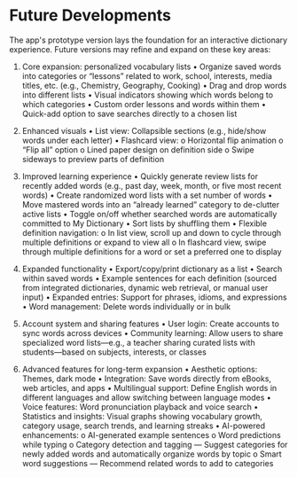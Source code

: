 # Future Developments

The app's prototype version lays the foundation for an interactive dictionary experience. Future versions may refine and expand on these key areas:

1. Core expansion: personalized vocabulary lists
  • Organize saved words into categories or “lessons” related to work, school, interests, media titles, etc. (e.g., Chemistry, Geography, Cooking)
  • Drag and drop words into different lists
  • Visual indicators showing which words belong to which categories
  • Custom order lessons and words within them
  • Quick-add option to save searches directly to a chosen list

2. Enhanced visuals
  • List view: Collapsible sections (e.g., hide/show words under each letter)
  • Flashcard view:
    o Horizontal flip animation
    o “Flip all” option
    o Lined paper design on definition side
    o Swipe sideways to preview parts of definition

3. Improved learning experience
  • Quickly generate review lists for recently added words (e.g., past day, week, month, or five most recent words)
  • Create randomized word lists with a set number of words
  • Move mastered words into an “already learned” category to de-clutter active lists
  • Toggle on/off whether searched words are automatically committed to My Dictionary
  • Sort lists by shuffling them
  • Flexible definition navigation:
    o In list view, scroll up and down to cycle through multiple definitions or expand to view all
    o In flashcard view, swipe through multiple definitions for a word or set a preferred one to display

4. Expanded functionality
  • Export/copy/print dictionary as a list
  • Search within saved words
  • Example sentences for each definition (sourced from integrated dictionaries, dynamic web retrieval, or manual user input)
  • Expanded entries: Support for phrases, idioms, and expressions
  • Word management: Delete words individually or in bulk

5. Account system and sharing features
  • User login: Create accounts to sync words across devices
  • Community learning: Allow users to share specialized word lists—e.g., a teacher sharing curated lists with students—based on subjects, interests, or classes

6. Advanced features for long-term expansion
  • Aesthetic options: Themes, dark mode
  • Integration: Save words directly from eBooks, web articles, and apps
  • Multilingual support: Define English words in different languages and allow switching between language modes
  • Voice features: Word pronunciation playback and voice search
  • Statistics and insights: Visual graphs showing vocabulary growth, category usage, search trends, and learning streaks
  • AI-powered enhancements:
    o AI-generated example sentences
    o Word predictions while typing
    o Category detection and tagging — Suggest categories for newly added words and automatically organize words by topic
    o Smart word suggestions — Recommend related words to add to categories
